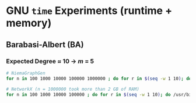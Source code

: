 # GNU `time` Experiments (runtime + memory)
## Barabasi-Albert (BA)
### Expected Degree ≈ 10 → *m* = 5
```bash
# NiemaGraphGen
for n in 100 1000 10000 100000 1000000 ; do for r in $(seq -w 1 10); do /usr/bin/time -v -o n$n/ed10/time.ba.ngg.r$r.txt ~/NiemaGraphGen-Paper/tools/ngg_1.0.0/ngg_barabasi_albert $n 5 > /dev/null ; done ; done

# NetworkX (n = 1000000 took more than 2 GB of RAM)
for n in 100 1000 10000 100000 ; do for r in $(seq -w 1 10); do /usr/bin/time -v -o n$n/ed10/time.ba.nx.r$r.txt ~/NiemaGraphGen-Paper/tools/nx_2.5.1/nx_barabasi_albert.py $n 5 > /dev/null ; done ; done
```
